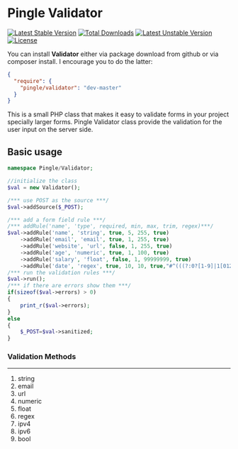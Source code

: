 Pingle Validator
===============

[![Latest Stable Version](https://poser.pugx.org/azi/validator/v/stable.svg)](https://packagist.org/packages/pingle/validator) [![Total Downloads](https://poser.pugx.org/azi/validator/downloads.svg)](https://packagist.org/packages/pingle/validator) [![Latest Unstable Version](https://poser.pugx.org/azi/validator/v/unstable.svg)](https://packagist.org/packages/pingle/validator) [![License](https://poser.pugx.org/azi/validator/license.svg)](https://packagist.org/packages/pingle/validator) 

You can install **Validator** either via package download from github or via composer install. I encourage you to do the latter:
 
```json  
{ 
  "require": {
    "pingle/validator": "dev-master"
  }
} 
```

This is a small PHP class that makes it easy to validate forms in your project specially larger forms. Pingle Validator class provide the validation for the user input on the server side. 

Basic usage
------------
```php
namespace Pingle/Validator;

//initialize the class
$val = new Validator();

/*** use POST as the source ***/
$val->addSource($_POST);

/*** add a form field rule ***/
/*** addRule('name', 'type', required, min, max, trim, regex)***/
$val->addRule('name', 'string', true, 5, 255, true)
    ->addRule('email', 'email', true, 1, 255, true)
    ->addRule('website', 'url', false, 1, 255, true)
    ->addRule('age', 'numeric', true, 1, 100, true)
    ->addRule('salary', 'float', false, 1, 99999999, true)
    ->addRule('date', 'regex', true, 10, 10, true,"#^(((?:0?[1-9]|1[012])|(?:0?[1-9]|[12][0-9]|3[01])|([a-zA-Z]+))([.,]?[-.\\\/\s]))?(((?:0?[1-9]|1[012])|(?:0?[1-9]|[12][0-9]|3[01])|([a-zA-Z]+))([.,]?[-.\\\/\s]))?((?:20|19)[0-9]{2})$#");
/*** run the validation rules ***/
$val->run();
/*** if there are errors show them ***/
if(sizeof($val->errors) > 0)
{
    print_r($val->errors);
}
else
{
    $_POST=$val->sanitized;
}
```

### Validation Methods
----------------------
1. string
2. email
3. url
4. numeric
5. float
6. regex
7. ipv4
8. ipv6
9. bool

